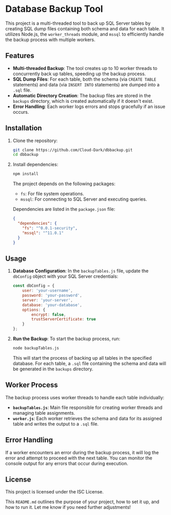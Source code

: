 # Database Backup Tool

This project is a multi-threaded tool to back up SQL Server tables by creating SQL dump files containing both schema and data for each table. It utilizes Node.js, the `worker_threads` module, and `mssql` to efficiently handle the backup process with multiple workers.

## Features

- **Multi-threaded Backup**: The tool creates up to 10 worker threads to concurrently back up tables, speeding up the backup process.
- **SQL Dump Files**: For each table, both the schema (via `CREATE TABLE` statements) and data (via `INSERT INTO` statements) are dumped into a `.sql` file.
- **Automatic Directory Creation**: The backup files are stored in the `backups` directory, which is created automatically if it doesn't exist.
- **Error Handling**: Each worker logs errors and stops gracefully if an issue occurs.

## Installation

1. Clone the repository:
   ```bash
   git clone https://github.com/Cloud-Dark/dbbackup.git
   cd dbbackup
   ```

2. Install dependencies:
   ```bash
   npm install
   ```

   The project depends on the following packages:
   - `fs`: For file system operations.
   - `mssql`: For connecting to SQL Server and executing queries.

   Dependencies are listed in the `package.json` file:
   ```json
   {
     "dependencies": {
       "fs": "^0.0.1-security",
       "mssql": "^11.0.1"
     }
   }
   ```

## Usage

1. **Database Configuration**: 
   In the `backupTables.js` file, update the `dbConfig` object with your SQL Server credentials:
   ```javascript
   const dbConfig = {
       user: 'your-username',
       password: 'your-password',
       server: 'your-server',
       database: 'your-database',
       options: {
           encrypt: false,
           trustServerCertificate: true
       }
   };
   ```

2. **Run the Backup**:
   To start the backup process, run:
   ```bash
   node backupTables.js
   ```

   This will start the process of backing up all tables in the specified database. For each table, a `.sql` file containing the schema and data will be generated in the `backups` directory.

## Worker Process

The backup process uses worker threads to handle each table individually:

- **`backupTables.js`**: Main file responsible for creating worker threads and managing table assignments.
- **`worker.js`**: Each worker retrieves the schema and data for its assigned table and writes the output to a `.sql` file.

## Error Handling

If a worker encounters an error during the backup process, it will log the error and attempt to proceed with the next table. You can monitor the console output for any errors that occur during execution.

## License

This project is licensed under the ISC License.


This `README.md` outlines the purpose of your project, how to set it up, and how to run it. Let me know if you need further adjustments!
